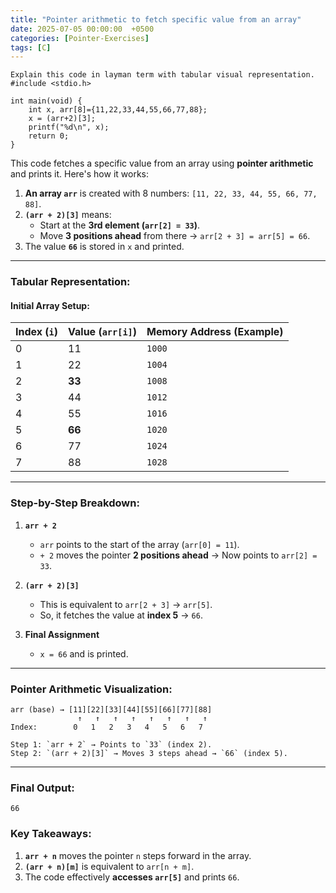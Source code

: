 ```yaml
---
title: "Pointer arithmetic to fetch specific value from an array"
date: 2025-07-05 00:00:00  +0500
categories: [Pointer-Exercises]
tags: [C]
---
```


```
Explain this code in layman term with tabular visual representation.
#include <stdio.h>

int main(void) {
    int x, arr[8]={11,22,33,44,55,66,77,88};
    x = (arr+2)[3];
    printf("%d\n", x);
    return 0;
}
```


This code fetches a specific value from an array using **pointer arithmetic** and prints it. Here's how it works:

1. **An array `arr`** is created with 8 numbers: `[11, 22, 33, 44, 55, 66, 77, 88]`.
2. **`(arr + 2)[3]`** means:
   - Start at the **3rd element (`arr[2] = 33`)**.
   - Move **3 positions ahead** from there → `arr[2 + 3] = arr[5] = 66`.
3. The value **`66`** is stored in `x` and printed.

---

### **Tabular Representation:**

#### **Initial Array Setup:**
| Index (`i`) | Value (`arr[i]`) | Memory Address (Example) |
|------------|------------------|--------------------------|
| 0          | 11               | `1000`                   |
| 1          | 22               | `1004`                   |
| 2          | **33**           | `1008`                   |
| 3          | 44               | `1012`                   |
| 4          | 55               | `1016`                   |
| 5          | **66**           | `1020`                   |
| 6          | 77               | `1024`                   |
| 7          | 88               | `1028`                   |

---

### **Step-by-Step Breakdown:**
1. **`arr + 2`**
   - `arr` points to the start of the array (`arr[0] = 11`).
   - `+ 2` moves the pointer **2 positions ahead** → Now points to `arr[2] = 33`.

2. **`(arr + 2)[3]`**
   - This is equivalent to `arr[2 + 3]` → `arr[5]`.
   - So, it fetches the value at **index 5** → `66`.

3. **Final Assignment**
   - `x = 66` and is printed.

---

### **Pointer Arithmetic Visualization:**
```
arr (base) → [11][22][33][44][55][66][77][88]
               ↑   ↑   ↑   ↑   ↑   ↑   ↑   ↑
Index:        0   1   2   3   4   5   6   7

Step 1: `arr + 2` → Points to `33` (index 2).
Step 2: `(arr + 2)[3]` → Moves 3 steps ahead → `66` (index 5).
```

---

### **Final Output:**
```
66
```

### **Key Takeaways:**
1. **`arr + n`** moves the pointer `n` steps forward in the array.
2. **`(arr + n)[m]`** is equivalent to `arr[n + m]`.
3. The code effectively **accesses `arr[5]`** and prints `66`.

